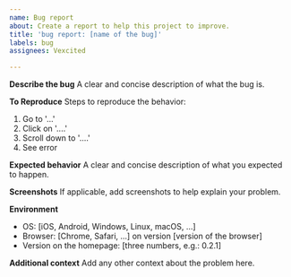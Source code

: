 ```yaml
---
name: Bug report
about: Create a report to help this project to improve.
title: 'bug report: [name of the bug]'
labels: bug
assignees: Vexcited

---
```


**Describe the bug**
A clear and concise description of what the bug is.

**To Reproduce**
Steps to reproduce the behavior:
1. Go to '...'
2. Click on '....'
3. Scroll down to '....'
4. See error

**Expected behavior**
A clear and concise description of what you expected to happen.

**Screenshots**
If applicable, add screenshots to help explain your problem.

**Environment**
 - OS: [iOS, Android, Windows, Linux, macOS, ...]
 - Browser: [Chrome, Safari, ...] on version [version of the browser]
 - Version on the homepage: [three numbers, e.g.: 0.2.1]

**Additional context**
Add any other context about the problem here.
